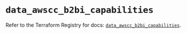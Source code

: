# `data_awscc_b2bi_capabilities`

Refer to the Terraform Registry for docs: [`data_awscc_b2bi_capabilities`](https://registry.terraform.io/providers/hashicorp/awscc/0.70.0/docs/data-sources/b2bi_capabilities).
